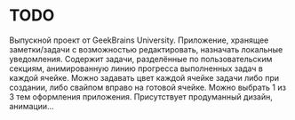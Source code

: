# TODO
Выпускной проект от GeekBrains University. 
Приложение, хранящее заметки/задачи с возможностью редактировать, назначать локальные уведомления. 
Содержит задачи, разделённые по пользовательским секциям, анимированную линию прогресса выполненных задач в каждой ячейке. 
Можно задавать цвет каждой ячейке задачи либо при создании, либо свайпом вправо на готовой ячейке. 
Можно выбрать 1 из 3 тем оформления приложения. 
Присутствует продуманный дизайн, анимации...
